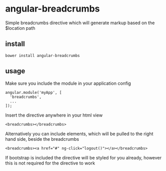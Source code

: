 angular-breadcrumbs
===================

Simple breadcrumbs directive which will generate markup based on the $location path

install
-------

```
bower install angular-breadcrumbs
```

usage
-----

Make sure you include the module in your application config

```
angular.module('myApp', [
  'breadcrumbs',
  ...
]);
```

Insert the directive anywhere in your html view

```
<breadcrumbs></breadcrumbs>
```

Alternatively you can include elements, which will be pulled to the right hand side, beside the breadcrumbs
```
<breadcrumbs><a href="#" ng-click="logout()"></a></breadcrumbs>
```

If bootstrap is included the directive will be styled for you already, however this is not required for the directive to work

